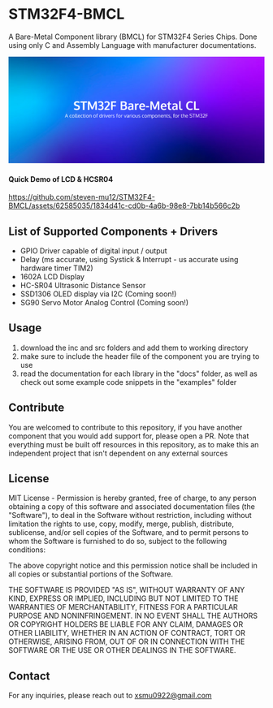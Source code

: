 # STM32F4-BMCL
A Bare-Metal Component library (BMCL) for STM32F4 Series Chips. Done using only C and Assembly Language with manufacturer documentations. 

<img src="./docs/resources/bmcl.png"></img>

#### Quick Demo of LCD & HCSR04

https://github.com/steven-mu12/STM32F4-BMCL/assets/62585035/1834d41c-cd0b-4a6b-98e8-7bb14b566c2b


## List of Supported Components + Drivers
- GPIO Driver capable of digital input / output
- Delay (ms accurate, using Systick & Interrupt - us accurate using hardware timer TIM2)
- 1602A LCD Display
- HC-SR04 Ultrasonic Distance Sensor
- SSD1306 OLED display via I2C (Coming soon!)
- SG90 Servo Motor Analog Control (Coming soon!)


## Usage
1. download the inc and src folders and add them to working directory
2. make sure to include the header file of the component you are trying to use
3. read the documentation for each library in the "docs" folder, as well as check out some example code snippets in the "examples" folder


## Contribute
You are welcomed to contribute to this repository, if you have another component that you would add support for, please open a PR. Note that everything must be built off resources in this repository, as to make this an independent project that isn't dependent on any external sources


## License
MIT License - Permission is hereby granted, free of charge, to any person obtaining a copy of this software and associated documentation files (the "Software"), to deal in the Software without restriction, including without limitation the rights to use, copy, modify, merge, publish, distribute, sublicense, and/or sell copies of the Software, and to permit persons to whom the Software is furnished to do so, subject to the following conditions:

The above copyright notice and this permission notice shall be included in all copies or substantial portions of the Software.

THE SOFTWARE IS PROVIDED "AS IS", WITHOUT WARRANTY OF ANY KIND, EXPRESS OR IMPLIED, INCLUDING BUT NOT LIMITED TO THE WARRANTIES OF MERCHANTABILITY, FITNESS FOR A PARTICULAR PURPOSE AND NONINFRINGEMENT. IN NO EVENT SHALL THE AUTHORS OR COPYRIGHT HOLDERS BE LIABLE FOR ANY CLAIM, DAMAGES OR OTHER LIABILITY, WHETHER IN AN ACTION OF CONTRACT, TORT OR OTHERWISE, ARISING FROM, OUT OF OR IN CONNECTION WITH THE SOFTWARE OR THE USE OR OTHER DEALINGS IN THE SOFTWARE.


## Contact
For any inquiries, please reach out to xsmu0922@gmail.com





